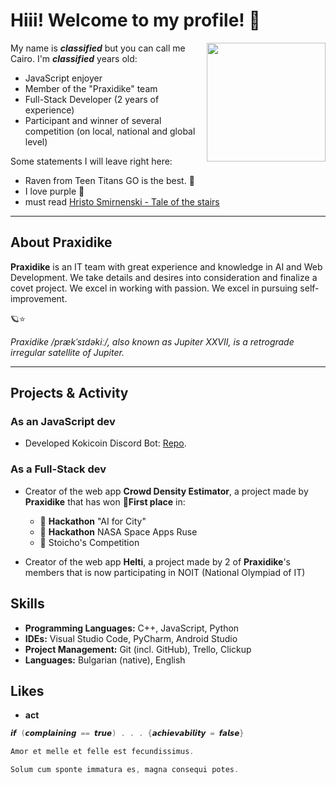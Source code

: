 # Hiii! Welcome to my profile! 👋

<p>
 <img width="190" align='right' src="https://i.imgur.com/DFcjx6d.png">
 </p>

My name is ***classified*** but you can call me Cairo. I'm ***classified*** years old:

- JavaScript enjoyer
- Member of the "Praxidike" team
- Full-Stack Developer (2 years of experience)
- Participant and winner of several competition (on local, national and global level)

Some statements I will leave right here:

- Raven from Teen Titans GO is the best. 💜
- I love purple 💜
- must read [Hristo Smirnenski - Tale of the stairs](https://www.slovo.bg/showwork.php3?AuID=386&WorkID=13571&Level=1)

 ---

## About Praxidike

**Praxidike** is an IT team with great experience and knowledge in AI and Web Development. We take details and desires into consideration and finalize a covet project. We excel in working with passion. We excel in pursuing self-improvement.

🪐⭐

*Praxidike /prækˈsɪdəkiː/, also known as Jupiter XXVII, is a retrograde irregular satellite of Jupiter.*

  ---

## Projects & Activity

### **As an JavaScript dev**

- Developed Kokicoin Discord Bot: [Repo](https://github.com/Zakrok09/kokicoin).

### As a Full-Stack dev

- Creator of the web app **Crowd Density Estimator**, a project made by **Praxidike** that has won **🥇First place** in:

  - 🤖 **Hackathon** "AI for City"
  - 🚀 **Hackathon** NASA Space Apps Ruse
  - 💩 Stoicho's Competition

- Creator of the web app **Helti**, a project made by 2 of **Praxidike**'s members that is now participating in NOIT (National Olympiad of IT)

## Skills

- **Programming Languages:** C++, JavaScript, Python
- **IDEs:** Visual Studio Code, PyCharm, Android Studio
- **Project Management:** Git (incl. GitHub), Trello, Clickup
- **Languages:** Bulgarian (native), English

## Likes

- **act**

```c
𝙞𝙛 (𝙘𝙤𝙢𝙥𝙡𝙖𝙞𝙣𝙞𝙣𝙜 == 𝙩𝙧𝙪𝙚) . . . {𝙖𝙘𝙝𝙞𝙚𝙫𝙖𝙗𝙞𝙡𝙞𝙩𝙮 = 𝙛𝙖𝙡𝙨𝙚}
```

```c
Amor et melle et felle est fecundissimus. 

Solum cum sponte immatura es, magna consequi potes.
```

